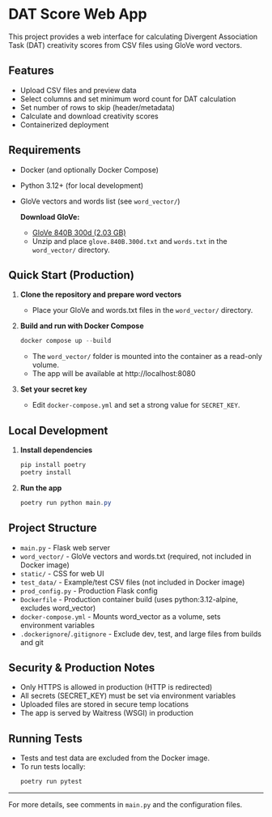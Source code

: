 <!--
NOTE: This project was created with the assistance of AI. It is not intended for production use and must not be exposed to the internet. The server and code are not security-audited and may contain vulnerabilities. Use only in a safe, isolated environment for demonstration or research purposes.
-->
# DAT Score Web App

This project provides a web interface for calculating Divergent Association Task (DAT) creativity scores from CSV files using GloVe word vectors.

## Features
- Upload CSV files and preview data
- Select columns and set minimum word count for DAT calculation
- Set number of rows to skip (header/metadata)
- Calculate and download creativity scores
- Containerized deployment

## Requirements
- Docker (and optionally Docker Compose)
- Python 3.12+ (for local development)
- GloVe vectors and words list (see `word_vector/`)

  **Download GloVe:**
  - [GloVe 840B 300d (2.03 GB)](https://nlp.stanford.edu/data/glove.840B.300d.zip)
  - Unzip and place `glove.840B.300d.txt` and `words.txt` in the `word_vector/` directory.

## Quick Start (Production)

1. **Clone the repository and prepare word vectors**
   - Place your GloVe and words.txt files in the `word_vector/` directory.

2. **Build and run with Docker Compose**
   ```powershell
   docker compose up --build
   ```
   - The `word_vector/` folder is mounted into the container as a read-only volume.
   - The app will be available at http://localhost:8080

3. **Set your secret key**
   - Edit `docker-compose.yml` and set a strong value for `SECRET_KEY`.

## Local Development

1. **Install dependencies**
   ```powershell
   pip install poetry
   poetry install
   ```
2. **Run the app**
   ```powershell
   poetry run python main.py
   ```

## Project Structure
- `main.py` - Flask web server
- `word_vector/` - GloVe vectors and words.txt (required, not included in Docker image)
- `static/` - CSS for web UI
- `test_data/` - Example/test CSV files (not included in Docker image)
- `prod_config.py` - Production Flask config
- `Dockerfile` - Production container build (uses python:3.12-alpine, excludes word_vector)
- `docker-compose.yml` - Mounts word_vector as a volume, sets environment variables
- `.dockerignore`/`.gitignore` - Exclude dev, test, and large files from builds and git

## Security & Production Notes
- Only HTTPS is allowed in production (HTTP is redirected)
- All secrets (SECRET_KEY) must be set via environment variables
- Uploaded files are stored in secure temp locations
- The app is served by Waitress (WSGI) in production

## Running Tests
- Tests and test data are excluded from the Docker image.
- To run tests locally:
  ```powershell
  poetry run pytest
  ```

---

For more details, see comments in `main.py` and the configuration files.
